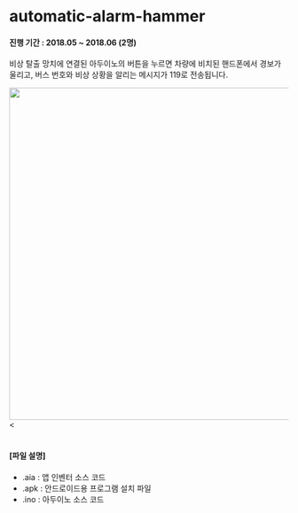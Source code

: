 # automatic-alarm-hammer
#### 진행 기간 : 2018.05 ~ 2018.06 (2명)
비상 탈출 망치에 연결된 아두이노의 버튼을 누르면 차량에 비치된 핸드폰에서 경보가 울리고, 버스 번호와 비상 상황을 알리는 메시지가 119로 전송됩니다.

<img src="https://user-images.githubusercontent.com/56622731/131989774-9797c0a8-4b83-4817-bf55-af9c983d6346.png" width="600"><
<br><br>

#### [파일 설명]
- .aia : 앱 인벤터 소스 코드
- .apk : 안드로이드용 프로그램 설치 파일
- .ino : 아두이노 소스 코드
